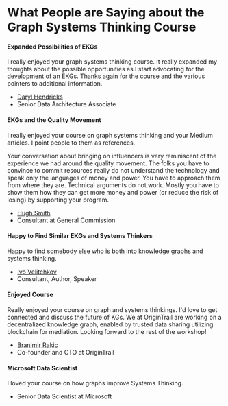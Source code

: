 # What People are Saying about the Graph Systems Thinking Course

#### Expanded Possibilities of EKGs
I really enjoyed your graph systems thinking course.  It really expanded my thoughts about the possible opportunities as I start advocating for the development of an EKGs.  Thanks again for the course and the various pointers to additional information.

* [Daryl Hendricks](https://www.linkedin.com/in/daryl-hendricks-0abb607/)
* Senior Data Architecture Associate
  
#### EKGs and the Quality Movement

I really enjoyed your course on graph systems thinking and your Medium articles.
I point people to them as references.  

Your conversation about bringing on influencers is very reminiscent of the experience we had around the quality movement.  The folks you have to convince to commit resources really do not understand the technology and speak only the languages of money and power.  You have to approach them from where they are.  Technical arguments do not work.  Mostly you have to show them how they can get more money and power (or reduce the risk of losing) by supporting your program.

* [Hugh Smith](https://www.linkedin.com/in/hugh-smith-6a0b0/)
* Consultant at General Commission

#### Happy to Find Similar EKGs and Systems Thinkers
Happy to find somebody else who is both into knowledge graphs and systems thinking.

* [Ivo Velitchkov](https://www.linkedin.com/in/velitchkov/)
* Consultant, Author, Speaker

#### Enjoyed Course
Really enjoyed your course on graph and systems thinkings. I'd love to get connected and discuss the future of KGs. We at OriginTrail are working on a decentralized knowledge graph, enabled by trusted data sharing utilizing blockchain for mediation. Looking forward to the rest of the workshop!

* [Branimir Rakic](https://www.linkedin.com/in/branimirrakic/)
* Co-founder and CTO at OriginTrail

#### Microsoft Data Scientist

I loved your course on how graphs improve Systems Thinking.

* Senior Data Scientist at Microsoft

